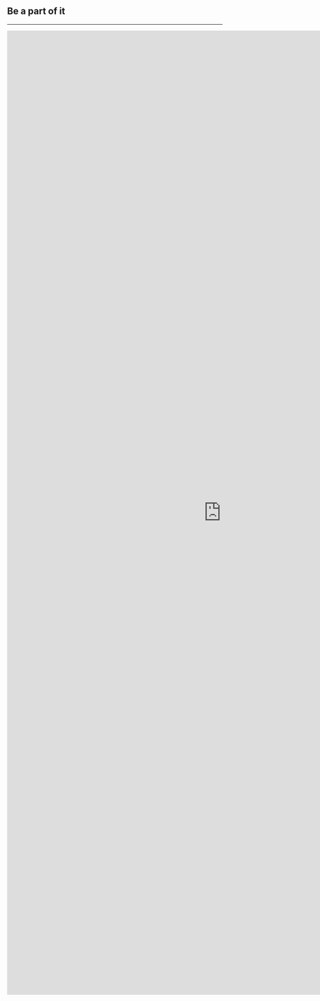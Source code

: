 ﻿## Be a part of it
---

<iframe src="https://docs.google.com/forms/d/1Rcum_VXxjKrd3OO-M1zSM2Jzz6WSb-0_b_Ej5AxBZWU/viewform?embedded=true" width="1000" height="2250" frameborder="0" marginheight="0" marginwidth="0">Loading...</iframe>


